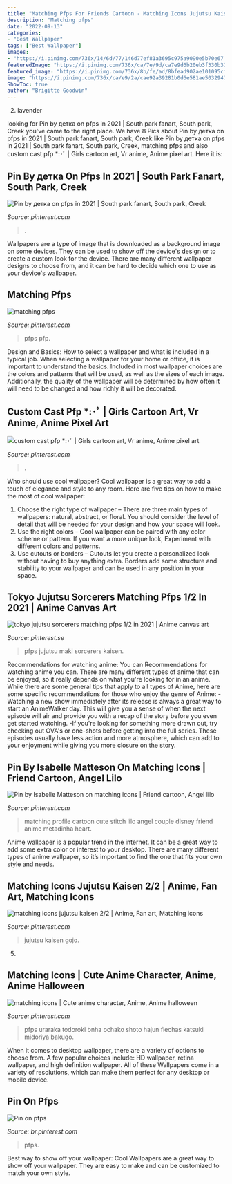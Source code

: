 ```yaml
---
title: "Matching Pfps For Friends Cartoon - Matching Icons Jujutsu Kaisen 2/2"
description: "Matching pfps"
date: "2022-09-13"
categories:
- "Best Wallpaper"
tags: ["Best Wallpaper"]
images:
- "https://i.pinimg.com/736x/14/6d/77/146d77ef81a3695c975a9090e5b70e67.jpg"
featuredImage: "https://i.pinimg.com/736x/ca/7e/9d/ca7e9d6b20eb3f330b31c37f0918fb32.jpg"
featured_image: "https://i.pinimg.com/736x/8b/fe/ad/8bfead902ae101095cf80824fb169358.jpg"
image: "https://i.pinimg.com/736x/ca/e9/2a/cae92a39281b0d6e581ae50329470b97.jpg"
ShowToc: true
author: "Brigitte Goodwin"
---
```



2. lavender 

	

		
looking for Pin by детка on pfps in 2021 | South park fanart, South park, Creek you've came to the right place. We have 8 Pics about Pin by детка on pfps in 2021 | South park fanart, South park, Creek like Pin by детка on pfps in 2021 | South park fanart, South park, Creek, matching pfps and also custom cast pfp *:･ﾟ | Girls cartoon art, Vr anime, Anime pixel art. Here it is:
		
    
## Pin By детка On Pfps In 2021 | South Park Fanart, South Park, Creek

<img loading=lazy src="https://i.pinimg.com/736x/7f/81/45/7f81457dfc034a089b2dc7b7d2c11652.jpg" onerror="this.onerror=null;this.src='https://tse1.mm.bing.net/th?id=OIP.OFksLWRHImbL3iQHyhyyWAHaHJ&amp;pid=15.1';" alt="Pin by детка on pfps in 2021 | South park fanart, South park, Creek">

_Source: pinterest.com_

>. 

	

Wallpapers are a type of image that is downloaded as a background image on some devices. They can be used to show off the device's design or to create a custom look for the device. There are many different wallpaper designs to choose from, and it can be hard to decide which one to use as your device's wallpaper.

    
## Matching Pfps

<img loading=lazy src="https://i.pinimg.com/736x/ca/e9/2a/cae92a39281b0d6e581ae50329470b97.jpg" onerror="this.onerror=null;this.src='https://tse4.mm.bing.net/th?id=OIP.C6YZYQ6AvPfrqQdLmr5l7AHaHa&amp;pid=15.1';" alt="matching pfps">

_Source: pinterest.com_

>pfps pfp. 

	

Design and Basics: How to select a wallpaper and what is included in a typical job.
When selecting a wallpaper for your home or office, it is important to understand the basics. Included in most wallpaper choices are the colors and patterns that will be used, as well as the sizes of each image. Additionally, the quality of the wallpaper will be determined by how often it will need to be changed and how richly it will be decorated.

    
## Custom Cast Pfp *:･ﾟ | Girls Cartoon Art, Vr Anime, Anime Pixel Art

<img loading=lazy src="https://i.pinimg.com/736x/ca/7e/9d/ca7e9d6b20eb3f330b31c37f0918fb32.jpg" onerror="this.onerror=null;this.src='https://tse3.mm.bing.net/th?id=OIP.vSECIYv0JC7JKcQ3fzaFnwHaHa&amp;pid=15.1';" alt="custom cast pfp *:･ﾟ | Girls cartoon art, Vr anime, Anime pixel art">

_Source: pinterest.com_

>. 

	

Who should use cool wallpaper?
Cool wallpaper is a great way to add a touch of elegance and style to any room. Here are five tips on how to make the most of cool wallpaper: 
1) Choose the right type of wallpaper – There are three main types of wallpapers: natural, abstract, or floral. You should consider the level of detail that will be needed for your design and how your space will look. 
2) Use the right colors – Cool wallpaper can be paired with any color scheme or pattern. If you want a more unique look, Experiment with different colors and patterns. 
3) Use cutouts or borders – Cutouts let you create a personalized look without having to buy anything extra. Borders add some structure and stability to your wallpaper and can be used in any position in your space.

    
## Tokyo Jujutsu Sorcerers Matching Pfps 1/2 In 2021 | Anime Canvas Art

<img loading=lazy src="https://i.pinimg.com/736x/d1/38/3e/d1383ec8810efeea26d5b10dffdb1b44.jpg" onerror="this.onerror=null;this.src='https://tse1.mm.bing.net/th?id=OIP.cGVjzAu6y6674TGgQPyU6QHaHU&amp;pid=15.1';" alt="tokyo jujutsu sorcerers matching pfps 1/2 in 2021 | Anime canvas art">

_Source: pinterest.se_

>pfps jujutsu maki sorcerers kaisen. 

	

Recommendations for watching anime: You can
Recommendations for watching anime you can. There are many different types of anime that can be enjoyed, so it really depends on what you're looking for in an anime. While there are some general tips that apply to all types of Anime, here are some specific recommendations for those who enjoy the genre of Anime: 
-Watching a new show immediately after its release is always a great way to start an AnimeWalker day. This will give you a sense of when the next episode will air and provide you with a recap of the story before you even get started watching. 
-If you're looking for something more drawn out, try checking out OVA's or one-shots before getting into the full series. These episodes usually have less action and more atmosphere, which can add to your enjoyment while giving you more closure on the story.

    
## Pin By Isabelle Matteson On Matching Icons | Friend Cartoon, Angel Lilo

<img loading=lazy src="https://i.pinimg.com/736x/ae/6c/1b/ae6c1ba9a71f59d0b807b7aabbcf30ce.jpg" onerror="this.onerror=null;this.src='https://tse3.mm.bing.net/th?id=OIP.wggwbQUvcm4vHuTEbDF5bwHaHa&amp;pid=15.1';" alt="Pin by Isabelle Matteson on matching icons | Friend cartoon, Angel lilo">

_Source: pinterest.com_

>matching profile cartoon cute stitch lilo angel couple disney friend anime metadinha heart. 

	

Anime wallpaper is a popular trend in the internet. It can be a great way to add some extra color or interest to your desktop. There are many different types of anime wallpaper, so it’s important to find the one that fits your own style and needs.

    
## Matching Icons Jujutsu Kaisen 2/2 | Anime, Fan Art, Matching Icons

<img loading=lazy src="https://i.pinimg.com/736x/14/6d/77/146d77ef81a3695c975a9090e5b70e67.jpg" onerror="this.onerror=null;this.src='https://tse1.mm.bing.net/th?id=OIP.Kiehna4LJq2C_tjhi1VMtAHaHa&amp;pid=15.1';" alt="matching icons jujutsu kaisen 2/2 | Anime, Fan art, Matching icons">

_Source: pinterest.com_

>jujutsu kaisen gojo. 

	

5.

    
## Matching Icons | Cute Anime Character, Anime, Anime Halloween

<img loading=lazy src="https://i.pinimg.com/736x/8b/fe/ad/8bfead902ae101095cf80824fb169358.jpg" onerror="this.onerror=null;this.src='https://tse1.mm.bing.net/th?id=OIP.keoApt71xzUWKgoYqhXdrgAAAA&amp;pid=15.1';" alt="matching icons | Cute anime character, Anime, Anime halloween">

_Source: pinterest.com_

>pfps uraraka todoroki bnha ochako shoto hajun flechas katsuki midoriya bakugo. 

	

When it comes to desktop wallpaper, there are a variety of options to choose from. A few popular choices include: HD wallpaper, retina wallpaper, and high definition wallpaper. All of these Wallpapers come in a variety of resolutions, which can make them perfect for any desktop or mobile device. 

    
## Pin On Pfps

<img loading=lazy src="https://i.pinimg.com/736x/c7/fc/02/c7fc026c28e8261ba7acb1883babde65.jpg" onerror="this.onerror=null;this.src='https://tse2.mm.bing.net/th?id=OIP.4DE6qHrFW0Jz9igOZWQ7BAAAAA&amp;pid=15.1';" alt="Pin on pfps">

_Source: br.pinterest.com_

>pfps. 

	

Best way to show off your wallpaper:
Cool Wallpapers are a great way to show off your wallpaper. They are easy to make and can be customized to match your own style.

